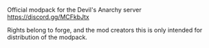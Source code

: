 Official modpack for the Devil's Anarchy server
https://discord.gg/MCFkbJtx

Rights belong to forge, and the mod creators this is only intended for distribution of the modpack.
